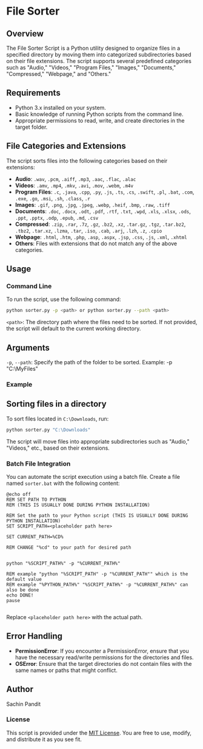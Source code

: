 # File Sorter 

## Overview

The File Sorter Script is a Python utility designed to organize files in a specified directory by moving them into categorized subdirectories based on their file extensions. The script supports several predefined categories such as "Audio," "Videos," "Program Files," "Images," "Documents," "Compressed," "Webpage," and "Others." 

## Requirements

- Python 3.x installed on your system.
- Basic knowledge of running Python scripts from the command line.
- Appropriate permissions to read, write, and create directories in the target folder.

## File Categories and Extensions

The script sorts files into the following categories based on their extensions:

- **Audio**: `.wav`, `.pcm`, `.aiff`, `.mp3`, `.aac`, `.flac`, `.alac`
- **Videos**: `.amv`, `.mp4`, `.mkv`, `.avi`, `.mov`, `.webm`, `.m4v`
- **Program Files**: `.c`, `.java`, `.cpp`, `.py`, `.js`, `.ts`, `.cs`, `.swift`, `.pl`, `.bat`, `.com`, `.exe`, `.go`, `.msi`, `.sh`, `.class`, `.r`
- **Images**: `.gif`, `.png`, `.jpg`, `.jpeg`, `.webp`, `.heif`, `.bmp`, `.raw`, `.tiff`
- **Documents**: `.doc`, `.docx`, `.odt`, `.pdf`, `.rtf`, `.txt`, `.wpd`, `.xls`, `.xlsx`, `.ods`, `.ppt`, `.pptx`, `.odp`, `.epub`, `.md`, `.csv`
- **Compressed**: `.zip`, `.rar`, `.7z`, `.gz`, `.bz2`, `.xz`, `.tar.gz`, `.tgz`, `.tar.bz2`, `.tbz2`, `.tar.xz`, `.lzma`, `.tar`, `.iso`, `.cab`, `.arj`, `.lzh`, `.z`, `.cpio`
- **Webpage**: `.html`, `.htm`, `.php`, `.asp`, `.aspx`, `.jsp`, `.css`, `.js`, `.xml`, `.xhtml`
- **Others**: Files with extensions that do not match any of the above categories.

## Usage

### Command Line

To run the script, use the following command:

```bash
python sorter.py -p <path> or python sorter.py --path <path>
```
`<path>`: The directory path where the files need to be sorted. If not provided, the script will default to the current working directory.
## Arguments
`-p`, `--path`: Specify the path of the folder to be sorted. Example: -p "C:\MyFiles"

### Example
## Sorting files in a directory
To sort files located in `C:\Downloads`, run:
```bash
python sorter.py "C:\Downloads"
```
The script will move files into appropriate subdirectories such as "Audio," "Videos," etc., based on their extensions.

### Batch File Integration
You can automate the script execution using a batch file. Create a file named `sorter.bat` with the following content:
```batch
@echo off
REM SET PATH TO PYTHON
REM (THIS IS USUALLY DONE DURING PYTHON INSTALLATION)

REM Set the path to your Python script (THIS IS USUALLY DONE DURING PYTHON INSTALLATION)
SET SCRIPT_PATH=<placeholder path here>

SET CURRENT_PATH=%CD%

REM CHANGE "%cd" to your path for desired path


python "%SCRIPT_PATH%" -p "%CURRENT_PATH%"

REM example "python "%SCRIPT_PATH" -p "%CURRENT_PATH"" which is the default value
REM example "%PYTHON_PATH%" "%SCRIPT_PATH%" -p "%CURRENT_PATH%" can also be done
echo DONE!
pause


```

Replace `<placeholder path here>` with the actual path.

## Error Handling
- **PermissionError**: If you encounter a PermissionError, ensure that you have the necessary read/write permissions for the directories and files.
- **OSError**: Ensure that the target directories do not contain files with the same names or paths that might conflict.

## Author
Sachin Pandit

### License
This script is provided under the [MIT License](https://github.com/sachinpandit140/FILE_SORTER/blob/main/LICENSE). You are free to use, modify, and distribute it as you see fit.






